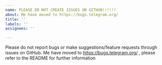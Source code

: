 ```yaml
---
name: PLEASE DO NOT CREATE ISSUES ON GITHUB!!!!!!
about: Me have moved to https://bugs.telegram.org/ 
title: ''
labels: ''
assignees: ''

---
```

Please do not report bugs or make suggestions/feature requests through issues on GitHub. Me have moved to https://bugs.telegram.org/ , please refer to the README for further information

